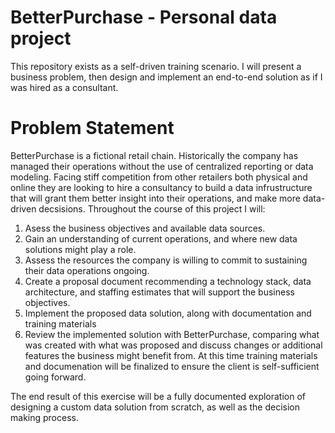 # BetterPurchase - Personal data project

This repository exists as a self-driven training scenario.  I will present a business problem, then design and implement an end-to-end solution as if I was hired as a consultant.

# Problem Statement

BetterPurchase is a fictional retail chain. Historically the company has managed their operations without the use of centralized reporting or data modeling.  Facing stiff competition from other retailers both physical and online they are looking to hire a consultancy to build a data infrustructure that will grant them better insight into their operations, and make more data-driven decsisions.  Throughout the course of this project I will:

1. Asess the business objectives and available data sources.
2. Gain an understanding of current operations, and where new data solutions might play a role.
3. Assess the resources the company is willing to commit to sustaining their data operations ongoing.
4. Create a proposal document recommending a technology stack, data architecture, and staffing estimates that will support the business objectives.
5. Implement the proposed data solution, along with documentation and training materials
6. Review the implemented solution with BetterPurchase, comparing what was created with what was proposed and discuss changes or additional features the business might benefit from.  At this time training materials and documenation will be finalized to ensure the client is self-sufficient going forward.


The end result of this exercise will be a fully documented exploration of designing a custom data solution from scratch, as well as the decision making process.   
